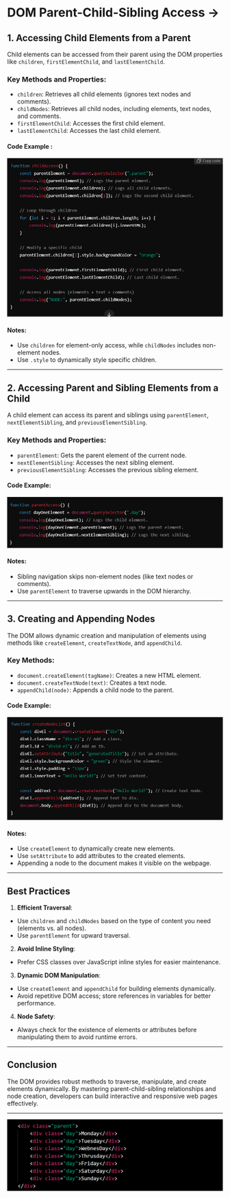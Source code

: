 # DOM Parent-Child-Sibling Access ->

## 1. Accessing Child Elements from a Parent
Child elements can be accessed from their parent using the DOM properties like `children`, `firstElementChild`, and `lastElementChild`.

### Key Methods and Properties:
- `children`: Retrieves all child elements (ignores text nodes and comments).
- `childNodes`: Retrieves all child nodes, including elements, text nodes, and comments.
- `firstElementChild`: Accesses the first child element.
- `lastElementChild`: Accesses the last child element.

#### Code Example :
![alt text](../../Images/image-209.png)

#### Notes:
- Use `children` for element-only access, while `childNodes` includes non-element nodes.
- Use `.style` to dynamically style specific children.

---------------------------------------------------------------------------------------------------------------------------------

## 2. Accessing Parent and Sibling Elements from a Child
A child element can access its parent and siblings using `parentElement`, `nextElementSibling`, and `previousElementSibling`.

### Key Methods and Properties:
- `parentElement`: Gets the parent element of the current node.
- `nextElementSibling`: Accesses the next sibling element.
- `previousElementSibling`: Accesses the previous sibling element.

#### Code Example:
![alt text](../../Images/image-210.png)

#### Notes:
- Sibling navigation skips non-element nodes (like text nodes or comments).
- Use `parentElement` to traverse upwards in the DOM hierarchy.

----------------------------------------------------------------------------------------------------------------------------------

## 3. Creating and Appending Nodes
The DOM allows dynamic creation and manipulation of elements using methods like `createElement`, `createTextNode`, and `appendChild`.

### Key Methods:

- `document.createElement(tagName)`: Creates a new HTML element.
- `document.createTextNode(text)`: Creates a text node.
- `appendChild(node)`: Appends a child node to the parent.

#### Code Example:
![alt text](../../Images/image-211.png)

#### Notes:
- Use `createElement` to dynamically create new elements.
- Use `setAttribute` to add attributes to the created elements.
- Appending a node to the document makes it visible on the webpage.

---------------------------------------------------------------------------------------------------------------------------------

## Best Practices

1. **Efficient Traversal**:
- Use `children` and `childNodes` based on the type of content you need (elements vs. all nodes).
- Use `parentElement` for upward traversal.

2. **Avoid Inline Styling**:
- Prefer CSS classes over JavaScript inline styles for easier maintenance.

3. **Dynamic DOM Manipulation**:
- Use `createElement` and `appendChild` for building elements dynamically.
- Avoid repetitive DOM access; store references in variables for better performance.

4. **Node Safety**:
- Always check for the existence of elements or attributes before manipulating them to avoid runtime errors.

----------------------------------------------------------------------------------------------------------------------------------

## Conclusion
The DOM provides robust methods to traverse, manipulate, and create elements dynamically. By mastering parent-child-sibling relationships and node creation, developers can build interactive and responsive web pages effectively.

----------------------------------------------------------------------------------------------------------------------------------

![alt text](../../Images/DomCrEl.png)